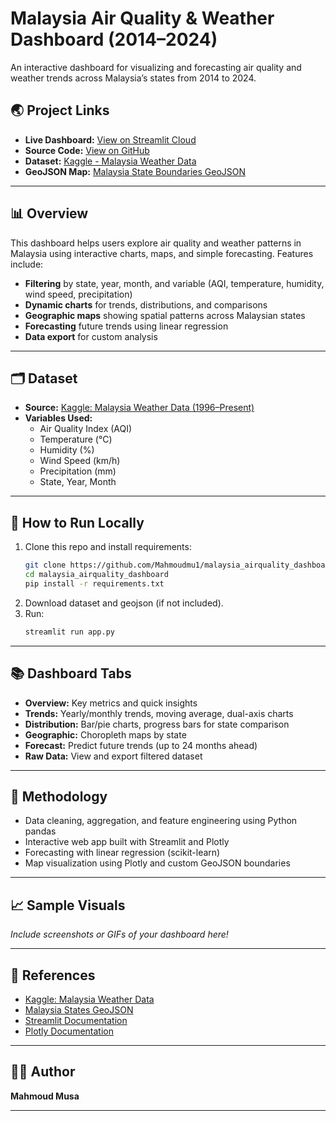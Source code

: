 # Malaysia Air Quality & Weather Dashboard (2014–2024)

An interactive dashboard for visualizing and forecasting air quality and weather trends across Malaysia’s states from 2014 to 2024.

## 🌏 Project Links

- **Live Dashboard:** [View on Streamlit Cloud](https://malaysiaairqualitydashboard-fnrcnbgz6icnpgbyopzuub.streamlit.app/)
- **Source Code:** [View on GitHub](https://github.com/Mahmoudmu1/malaysia_airquality_dashboard)
- **Dataset:** [Kaggle - Malaysia Weather Data](https://www.kaggle.com/datasets/shahmirvarqha/weather-data-malaysia/data)
- **GeoJSON Map:** [Malaysia State Boundaries GeoJSON](https://github.com/salistg/administrative_malaysia_state_province_boundary)

---

## 📊 Overview

This dashboard helps users explore air quality and weather patterns in Malaysia using interactive charts, maps, and simple forecasting. Features include:

- **Filtering** by state, year, month, and variable (AQI, temperature, humidity, wind speed, precipitation)
- **Dynamic charts** for trends, distributions, and comparisons
- **Geographic maps** showing spatial patterns across Malaysian states
- **Forecasting** future trends using linear regression
- **Data export** for custom analysis

---

## 🗂️ Dataset

- **Source:** [Kaggle: Malaysia Weather Data (1996–Present)](https://www.kaggle.com/datasets/shahmirvarqha/weather-data-malaysia/data)
- **Variables Used:** 
    - Air Quality Index (AQI)
    - Temperature (°C)
    - Humidity (%)
    - Wind Speed (km/h)
    - Precipitation (mm)
    - State, Year, Month

---

## 🚀 How to Run Locally

1. Clone this repo and install requirements:
    ```bash
    git clone https://github.com/Mahmoudmu1/malaysia_airquality_dashboard.git
    cd malaysia_airquality_dashboard
    pip install -r requirements.txt
    ```
2. Download dataset and geojson (if not included).
3. Run:
    ```bash
    streamlit run app.py
    ```

---

## 📚 Dashboard Tabs

- **Overview:** Key metrics and quick insights
- **Trends:** Yearly/monthly trends, moving average, dual-axis charts
- **Distribution:** Bar/pie charts, progress bars for state comparison
- **Geographic:** Choropleth maps by state
- **Forecast:** Predict future trends (up to 24 months ahead)
- **Raw Data:** View and export filtered dataset

---

## 📝 Methodology

- Data cleaning, aggregation, and feature engineering using Python pandas
- Interactive web app built with Streamlit and Plotly
- Forecasting with linear regression (scikit-learn)
- Map visualization using Plotly and custom GeoJSON boundaries

---

## 📈 Sample Visuals

_Include screenshots or GIFs of your dashboard here!_

---

## 🔗 References

- [Kaggle: Malaysia Weather Data](https://www.kaggle.com/datasets/shahmirvarqha/weather-data-malaysia/data)
- [Malaysia States GeoJSON](https://github.com/salistg/administrative_malaysia_state_province_boundary)
- [Streamlit Documentation](https://docs.streamlit.io/)
- [Plotly Documentation](https://plotly.com/python/)

---

## 👨‍💻 Author

**Mahmoud Musa**  


---

